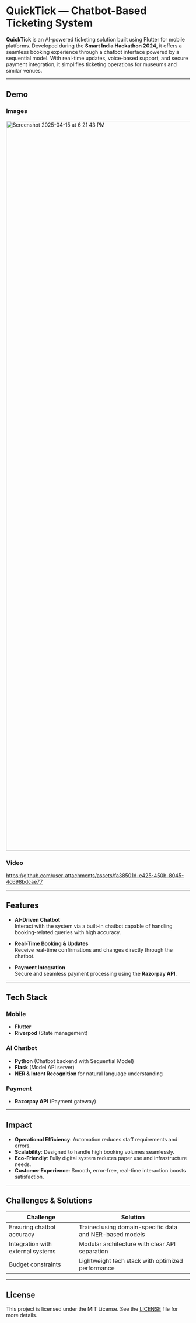 # QuickTick — Chatbot-Based Ticketing System

**QuickTick** is an AI-powered ticketing solution built using Flutter for mobile platforms. Developed during the **Smart India Hackathon 2024**, it offers a seamless booking experience through a chatbot interface powered by a sequential model. With real-time updates, voice-based support, and secure payment integration, it simplifies ticketing operations for museums and similar venues.

---

## Demo

<!-- Add screenshots or screen recordings of your app -->
### Images
<img width="1994" alt="Screenshot 2025-04-15 at 6 21 43 PM" src="https://github.com/user-attachments/assets/1ff14b47-f23c-4c18-9045-f772664e8b90" />

### Video

https://github.com/user-attachments/assets/fa38501d-e425-450b-8045-4c698bdcae77


---

## Features

- **AI-Driven Chatbot**  
  Interact with the system via a built-in chatbot capable of handling booking-related queries with high accuracy.

- **Real-Time Booking & Updates**  
  Receive real-time confirmations and changes directly through the chatbot.

- **Payment Integration**  
  Secure and seamless payment processing using the **Razorpay API**.

---

## Tech Stack

### Mobile
- **Flutter**
- **Riverpod** (State management)

### AI Chatbot
- **Python** (Chatbot backend with Sequential Model)
- **Flask** (Model API server)
- **NER & Intent Recognition** for natural language understanding

### Payment
- **Razorpay API** (Payment gateway)

---

## Impact

- **Operational Efficiency**: Automation reduces staff requirements and errors.
- **Scalability**: Designed to handle high booking volumes seamlessly.
- **Eco-Friendly**: Fully digital system reduces paper use and infrastructure needs.
- **Customer Experience**: Smooth, error-free, real-time interaction boosts satisfaction.

---

## Challenges & Solutions

| Challenge                          | Solution                                                  |
|-----------------------------------|-----------------------------------------------------------|
| Ensuring chatbot accuracy         | Trained using domain-specific data and NER-based models   |
| Integration with external systems | Modular architecture with clear API separation            |
| Budget constraints                | Lightweight tech stack with optimized performance         |

---

## License

This project is licensed under the MIT License. See the [LICENSE](LICENSE) file for more details.
